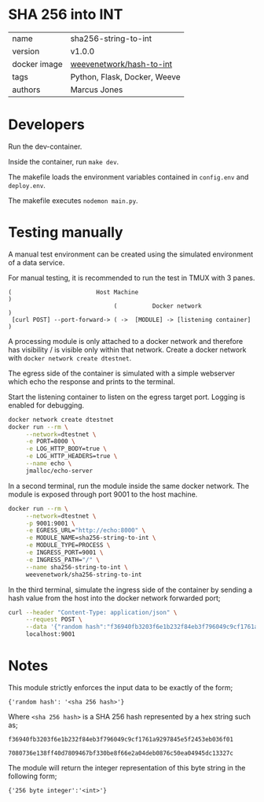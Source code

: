 # SHA 256 into INT

|              |                                                                               |
| ------------ | ----------------------------------------------------------------------------- |
| name         | sha256-string-to-int                                                          |
| version      | v1.0.0                                                                        |
| docker image | [weevenetwork/hash-to-int](https://hub.docker.com/r/weevenetwork/hash-to-int) |
| tags         | Python, Flask, Docker, Weeve                                                  |
| authors      | Marcus Jones                                                                  |

# Developers

Run the dev-container.

Inside the container, run `make dev`.

The makefile loads the environment variables contained in `config.env` and `deploy.env`.

The makefile executes `nodemon main.py`.

# Testing manually

A manual test environment can be created using the simulated environment of a data service.

For manual testing, it is recommended to run the test in TMUX with 3 panes.

```
(                        Host Machine                                  )
                              (          Docker network               )
 [curl POST] --port-forward-> ( ->  [MODULE] -> [listening container] )

```

A processing module is only attached to a docker network and therefore has visibility / is visible only within that network. Create a docker network with `docker network create dtestnet`.

The egress side of the container is simulated with a simple webserver which echo the response and prints to the terminal.

Start the listening container to listen on the egress target port. Logging is enabled for debugging.

```bash
docker network create dtestnet
docker run --rm \
     --network=dtestnet \
     -e PORT=8000 \
     -e LOG_HTTP_BODY=true \
     -e LOG_HTTP_HEADERS=true \
     --name echo \
     jmalloc/echo-server
```

In a second terminal, run the module inside the same docker network. The module is exposed through port 9001 to the host machine.

```bash
docker run --rm \
     --network=dtestnet \
     -p 9001:9001 \
     -e EGRESS_URL="http://echo:8000" \
     -e MODULE_NAME=sha256-string-to-int \
     -e MODULE_TYPE=PROCESS \
     -e INGRESS_PORT=9001 \
     -e INGRESS_PATH="/" \
     --name sha256-string-to-int \
     weevenetwork/sha256-string-to-int
```

In the third terminal, simulate the ingress side of the container by sending a hash value from the host into the docker network forwarded port;

```bash
curl --header "Content-Type: application/json" \
     --request POST \
     --data '{"random hash":"f36940fb3203f6e1b232f84eb3f796049c9cf1761a9297845e5f2453eb036f01"}' \
     localhost:9001
```

# Notes

This module strictly enforces the input data to be exactly of the form;

`{'random hash': '<sha 256 hash>'}`

Where `<sha 256 hash>` is a SHA 256 hash represented by a hex string such as;

`f36940fb3203f6e1b232f84eb3f796049c9cf1761a9297845e5f2453eb036f01`

`7080736e138ff40d7809467bf330be8f66e2a04deb0876c50ea04945dc13327c`

The module will return the integer representation of this byte string in the following form;

`{'256 byte integer':'<int>'}`
